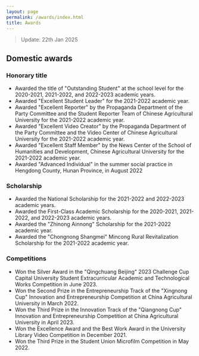 ```yaml
---
layout: page
permalink: /awards/index.html
title: Awards
---
```


> Update: 22th Jan 2025

## Domestic awards

### Honorary title
- Awarded the title of "Outstanding Student" at the school level for the 2020-2021, 2021-2022, and 2022-2023 academic years.
- Awarded "Excellent Student Leader" for the 2021-2022 academic year.
- Awarded "Excellent Reporter" by the Propaganda Department of the Party Committee and the Student Reporter Team of Chinese Agricultural University for the 2021-2022 academic year.
- Awarded "Excellent Video Creator" by the Propaganda Department of the Party Committee and the Video Center of Chinese Agricultural University for the 2021-2022 academic year.
- Awarded "Excellent Staff Member" by the News Center of the School of Humanities and Development, Chinese Agricultural University for the 2021-2022 academic year.
- Awarded "Advanced Individual" in the summer social practice in Hengdong County, Hunan Province, in August 2022

### Scholarship
- Awarded the National Scholarship for the 2021-2022 and 2022-2023 academic years.
- Awarded the First-Class Academic Scholarship for the 2020-2021, 2021-2022, and 2022-2023 academic years.
- Awarded the "Zhinong Ainnong" Scholarship for the 2021-2022 academic year.
- Awarded the "Chongnong Shangmei" Mincong Rural Revitalization Scholarship for the 2021-2022 academic year.

### Competitions
- Won the Silver Award in the "Qingchuang Beijing" 2023 Challenge Cup Capital University Student Extracurricular Academic and Technological Works Competition in June 2023.
- Won the Second Prize in the Entrepreneurship Track of the "Xingnong Cup" Innovation and Entrepreneurship Competition at China Agricultural University in March 2022.
- Won the Third Prize in the Innovation Track of the "Qiangnong Cup" Innovation and Entrepreneurship Competition at China Agricultural University in April 2023.
- Won the Excellence Award and the Best Work Award in the University Library Video Competition in December 2021.
- Won the Third Prize in the Student Union Microfilm Competition in May 2022.

<br>
